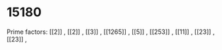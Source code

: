 # 15180

Prime factors: [[2]] , [[2]] , [[3]] , [[1265]] , [[5]] , [[253]] , [[11]] , [[23]] , [[23]] , 
